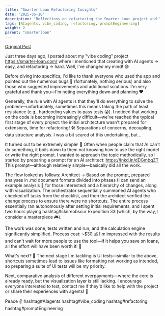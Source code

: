 ```yaml
---
title: "Smarter Loan Refactoring Insights"
date: "2025-06-10"
description: "Reflections on refactoring the Smarter Loan project and leveraging AI agents effectively."
tags: [AIagents, vibe_coding, refactoring, promptEngineering]
weight: 2
parent: "smarterloan"
---
```


[Original Post](https://www.linkedin.com/posts/marvelousmateuszwozniak_mortgage-calculator-plan-your-home-loan-activity-7328723675426263040-qbe8?utm_source=share&utm_medium=member_desktop&rcm=ACoAAAGlPcsBhTG87f6DxBg2vXVcM9gWan9DWpI)

Just three days ago, I posted about my "vibe coding" project https://smarter-loan.com/ where I mentioned that creating with AI agents → easy, and refactoring → hard.
Well, I've changed my mind! 😅

Before diving into specifics, I'd like to thank everyone who used the app and pointed out the numerous bugs 🐛 (fortunately, nothing serious) and also those who suggested improvements and additional solutions. I'm very grateful and thank you—I'm noting everything down and planning ❤️

Generally, the rule with AI agents is that they'll do everything to solve the problem—unfortunately, sometimes this means taking the path of least resistance (e.g., hardcoding values to pass tests 😜). I noticed that working on the code is becoming increasingly difficult—we've reached the typical first stage of every project: the initial architecture wasn't prepared for extensions, time for refactoring! 🛠️ Separations of concerns, decoupling, data structure analysis. I was a bit scared of this undertaking, but...

It turned out to be extremely simple! 🤯 Often when people claim that AI can't do something, it boils down to them not knowing how to use the right model or write the right prompt. I wanted to approach the topic methodically, so I started by preparing a prompt for an AI architect: https://lnkd.in/dDGmbqZT
This prompt—although relatively simple—basically did all the work.

The flow looked as follows:
Architect → Based on the prompt, prepared analyses in .md document formats divided into phases (I can send an example analysis 📝 for those interested) and a hierarchy of changes, along with visualization. The orchestrator sequentially summoned AI agents who checked off tasks from the checklist, and then the architect verified the change process to ensure there were no shortcuts. The entire process essentially ran autonomously after setting initial requirements, and I spent two hours playing hashtag#claireobscur Expedition 33 (which, by the way, I consider a masterpiece 🎮).

The work was done, tests written and run, and the calculation engine significantly simplified. Process cost: ~$30 💰
I'm impressed with the results and can't wait for more people to use the tool—if it helps you save on loans, all the effort will have been worth it! 🔄

What's next? 💎 The next stage I'm tackling is UI tests—similar to the above, shortcuts sometimes lead to issues like formatting not working as intended, so preparing a suite of UI tests will be my priority.

Next, comparative analysis of different overpayments—where the core is already ready, but the visualization layer is still lacking. I encourage everyone interested to test, contact me if they'd like to help with the project or share their experiences with agents! 🙌

Peace ✌️
hashtag#AIagents hashtag#vibe_coding hashtag#refactoring hashtag#promptEngineering